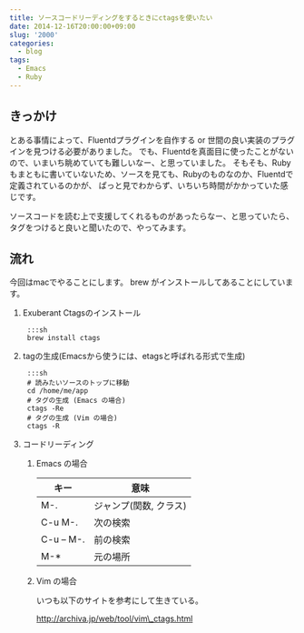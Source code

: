 ```yaml
---
title: ソースコードリーディングをするときにctagsを使いたい
date: 2014-12-16T20:00:00+09:00
slug: '2000'
categories:
  - blog
tags:
  - Emacs
  - Ruby
---
```


## きっかけ
とある事情によって、Fluentdプラグインを自作する or 世間の良い実装のプラグインを見つける必要がありました。
でも、Fluentdを真面目に使ったことがないので、いまいち眺めていても難しいなー、と思っていました。
そもそも、Rubyもまともに書いていないため、ソースを見ても、Rubyのものなのか、Fluentdで定義されているのかが、
ぱっと見でわからず、いちいち時間がかかっていた感じです。

ソースコードを読む上で支援してくれるものがあったらなー、と思っていたら、タグをつけると良いと聞いたので、やってみます。

## 流れ
今回はmacでやることにします。
brew がインストールしてあることにしています。

1. Exuberant Ctagsのインストール

        :::sh
        brew install ctags

2. tagの生成(Emacsから使うには、etagsと呼ばれる形式で生成)

        :::sh
        # 読みたいソースのトップに移動
        cd /home/me/app
        # タグの生成 (Emacs の場合)
        ctags -Re
        # タグの生成 (Vim の場合)
        ctags -R

3. コードリーディング

    1. Emacs の場合

        | キー      | 意味                  |
        |-----------|------------------------|
        | M-.       | ジャンプ(関数, クラス) |
        | C-u M-.   | 次の検索               |
        | C-u – M-. | 前の検索               |
        | M-\*       | 元の場所               |

    2. Vim の場合

        いつも以下のサイトを参考にして生きている。

        http://archiva.jp/web/tool/vim\_ctags.html


